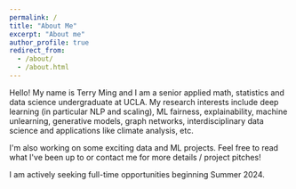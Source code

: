 ```yaml
---
permalink: /
title: "About Me"
excerpt: "About me"
author_profile: true
redirect_from: 
  - /about/
  - /about.html
---
```


Hello! My name is Terry Ming and I am a senior applied math, statistics and data science undergraduate at UCLA. My research interests include deep learning (in particular NLP and scaling), ML fairness, explainability, machine unlearning, generative models, graph networks,  interdisciplinary data science and applications like climate analysis, etc.

I'm also working on some exciting data and ML projects. Feel free to read what I've been up to or contact me for more details / project pitches!

I am actively seeking full-time opportunities beginning Summer 2024.
